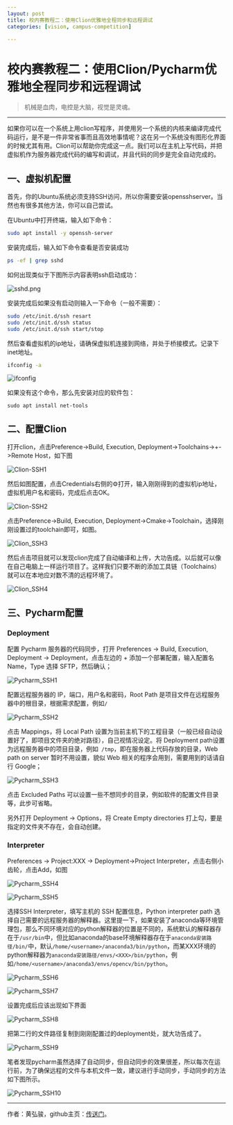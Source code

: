 ```yaml
---
layout: post
title: 校内赛教程二：使用Clion优雅地全程同步和远程调试
categories: [vision, campus-competition]

---
```


# 校内赛教程二：使用Clion/Pycharm优雅地全程同步和远程调试

> 机械是血肉，电控是大脑，视觉是灵魂。

---

如果你可以在一个系统上用clion写程序，并使用另一个系统的内核来编译完成代码运行，是不是一件非常省事而且高效地事情呢？这在另一个系统没有图形化界面的时候尤其有用。Clion可以帮助你完成这一点。我们可以在主机上写代码，并把虚拟机作为服务器完成代码的编写和调试，并且代码的同步是完全自动完成的。

## 一、虚拟机配置

首先，你的Ubuntu系统必须支持SSH访问，所以你需要安装opensshserver。当然也有很多其他方法，你可以自己尝试。

在Ubuntu中打开终端，输入如下命令：

```bash
sudo apt install -y openssh-server
```

安装完成后，输入如下命令查看是否安装成功

```bash
ps -ef | grep sshd
```

如何出现类似于下图所示内容表明ssh启动成功：

![sshd.png](https://github.com/SJTU-RoboMaster-Team/SJTU-RoboMaster-Team.github.io/blob/master/_img/posts/vision-course/sshd.png?raw=true)

安装完成后如果没有启动则输入一下命令（一般不需要）：

```bash
sudo /etc/init.d/ssh resart
sudo /etc/init.d/ssh status
sudo /etc/init.d/ssh start/stop
```

然后查看虚拟机的ip地址，请确保虚拟机连接到网络，并处于桥接模式。记录下inet地址。

```bash
ifconfig -a
```

<img src="https://exp-picture.cdn.bcebos.com/f59dbe39131fceec759b8cc179c4ec9958430b9b.jpg?x-bce-process=image%2Fresize%2Cm_lfit%2Cw_500%2Climit_1" alt="ifconfig" style="zoom:100%;" />

如果没有这个命令，那么先安装对应的软件包：

```
sudo apt install net-tools
```



## 二、配置Clion

打开clion，点击Preference->Build, Execution, Deployment->Toolchains->+->Remote Host，如下图

![Clion-SSH1](https://github.com/SJTU-RoboMaster-Team/SJTU-RoboMaster-Team.github.io/blob/master/_img/posts/vision-course/Clion-SSH1.png?raw=true)

然后如图配置，点击Credentials右侧的⚙️打开，输入刚刚得到的虚拟机ip地址，虚拟机用户名和密码，完成后点击OK。

![Clion-SSH2](https://github.com/SJTU-RoboMaster-Team/SJTU-RoboMaster-Team.github.io/blob/master/_img/posts/vision-course/Clion-SSH2.png?raw=true)

点击Preference->Build, Execution, Deployment->Cmake->Toolchain，选择刚刚设置过的toolchain即可，如图。

![Clion_SSH3](https://github.com/SJTU-RoboMaster-Team/SJTU-RoboMaster-Team.github.io/blob/master/_img/posts/vision-course/Clion_SSH3.png?raw=true)

然后点击项目就可以发现clion完成了自动编译和上传，大功告成。以后就可以像在自己电脑上一样运行项目了。这样我们只要不断的添加工具链（Toolchains）就可以在本地应对数不清的远程环境了。

![Clion_SSH4](https://github.com/SJTU-RoboMaster-Team/SJTU-RoboMaster-Team.github.io/blob/master/_img/posts/vision-course/Clion_SSH4.png?raw=true)



## 三、Pycharm配置

### Deployment

配置 Pycharm 服务器的代码同步，打开 Preferences -> Build, Execution, Deployment -> Deployment，点击左边的 + 添加一个部署配置，输入配置名 Name，Type 选择 SFTP，然后确认；

![Pycharm_SSH1](https://github.com/SJTU-RoboMaster-Team/SJTU-RoboMaster-Team.github.io/blob/master/_img/posts/vision-course/Pycharm_SSH1.png?raw=true)

配置远程服务器的 IP，端口，用户名和密码，Root Path 是项目文件在远程服务器中的根目录，根据需求配置，例如`/`

![Pycharm_SSH2](https://github.com/SJTU-RoboMaster-Team/SJTU-RoboMaster-Team.github.io/blob/master/_img/posts/vision-course/Pycharm_SSH2.png?raw=true)

点击 Mappings，将 Local Path 设置为当前主机下的工程目录（一般已经自动设置好了，即项目文件夹的绝对路径），自己视情况设定。将 Deployment path设置为远程服务器中的项目目录，例如` /tmp`，即在服务器上代码存放的目录，Web path on server 暂时不用设置，貌似 Web 相关的程序会用到，需要用到的话请自行 Google；

![Pycharm_SSH3](https://github.com/SJTU-RoboMaster-Team/SJTU-RoboMaster-Team.github.io/blob/master/_img/posts/vision-course/Pycharm_SSH3.png?raw=true)

点击 Excluded Paths 可以设置一些不想同步的目录，例如软件的配置文件目录等，此步可省略。

另外打开 Deployment -> Options，将 Create Empty directories 打上勾，要是指定的文件夹不存在，会自动创建。

### Interpreter

Preferences -> Project:XXX -> Deployment->Project Interpreter，点击右侧小齿轮，点击Add，如图

![Pycharm_SSH4](https://github.com/SJTU-RoboMaster-Team/SJTU-RoboMaster-Team.github.io/blob/master/_img/posts/vision-course/Pycharm_SSH4.png?raw=true)

![Pycharm_SSH5](https://github.com/SJTU-RoboMaster-Team/SJTU-RoboMaster-Team.github.io/blob/master/_img/posts/vision-course/Pycharm_SSH5.png?raw=true)

选择SSH Interpreter，填写主机的 SSH 配置信息，Python interpreter path 选择自己需要的远程服务器的解释器。这里提一下，如果安装了anaconda等环境管理包，那么不同环境对应的python解释器的位置是不同的，系统默认的解释器存在于`/usr/bin`中，但比如anaconda的base环境解释器存在于`anaconda安装路径/bin/`中，默认`/home/<username>/anaconda3/bin/python`，而某XXX环境的python解释器为`anaconda安装路径/envs/<XXX>/bin/python`，例如`/home/<username>/anaconda3/envs/opencv/bin/python`。

![Pycharm_SSH6](https://github.com/SJTU-RoboMaster-Team/SJTU-RoboMaster-Team.github.io/blob/master/_img/posts/vision-course/Pycharm_SSH6.png?raw=true)

![Pycharm_SSH7](https://github.com/SJTU-RoboMaster-Team/SJTU-RoboMaster-Team.github.io/blob/master/_img/posts/vision-course/Pycharm_SSH7.png?raw=true)

设置完成后应该出现如下界面

![Pycharm_SSH8](https://github.com/SJTU-RoboMaster-Team/SJTU-RoboMaster-Team.github.io/blob/master/_img/posts/vision-course/Pycharm_SSH8.png?raw=true)

把第二行的文件路径复制到刚刚配置过的deployment处，就大功告成了。

![Pycharm_SSH9](https://github.com/SJTU-RoboMaster-Team/SJTU-RoboMaster-Team.github.io/blob/master/_img/posts/vision-course/Pycharm_SSH9.png?raw=true)

笔者发现pycharm虽然选择了自动同步，但自动同步的效果很差，所以每次在运行前，为了确保远程的文件与本机文件一致，建议进行手动同步，手动同步的方法如下图所示。

![Pycharm_SSH10](https://github.com/SJTU-RoboMaster-Team/SJTU-RoboMaster-Team.github.io/blob/master/_img/posts/vision-course/Pycharm_SSH10.png?raw=true)



----

作者：黄弘骏，github主页：[传送门](https://github.com/Harry-hhj)。